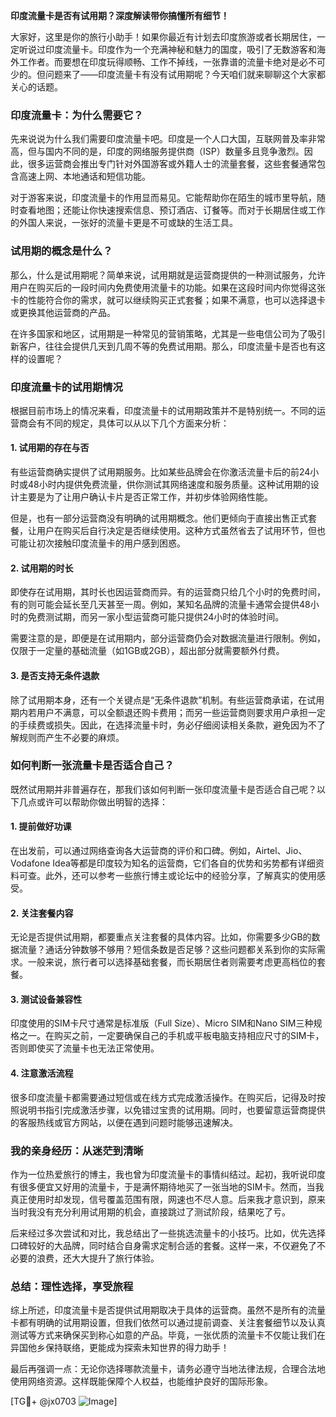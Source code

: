 **印度流量卡是否有试用期？深度解读带你搞懂所有细节！**

大家好，这里是你的旅行小助手！如果你最近有计划去印度旅游或者长期居住，一定听说过印度流量卡。印度作为一个充满神秘和魅力的国度，吸引了无数游客和海外工作者。而要想在印度玩得顺畅、工作不掉线，一张靠谱的流量卡绝对是必不可少的。但问题来了——印度流量卡有没有试用期呢？今天咱们就来聊聊这个大家都关心的话题。

### **印度流量卡：为什么需要它？**

先来说说为什么我们需要印度流量卡吧。印度是一个人口大国，互联网普及率非常高，但与国内不同的是，印度的网络服务提供商（ISP）数量多且竞争激烈。因此，很多运营商会推出专门针对外国游客或外籍人士的流量套餐，这些套餐通常包含高速上网、本地通话和短信功能。

对于游客来说，印度流量卡的作用显而易见。它能帮助你在陌生的城市里导航，随时查看地图；还能让你快速搜索信息、预订酒店、订餐等。而对于长期居住或工作的外国人来说，一张好的流量卡更是不可或缺的生活工具。

### **试用期的概念是什么？**

那么，什么是试用期呢？简单来说，试用期就是运营商提供的一种测试服务，允许用户在购买后的一段时间内免费使用流量卡的功能。如果在这段时间内你觉得这张卡的性能符合你的需求，就可以继续购买正式套餐；如果不满意，也可以选择退卡或更换其他运营商的产品。

在许多国家和地区，试用期是一种常见的营销策略，尤其是一些电信公司为了吸引新客户，往往会提供几天到几周不等的免费试用期。那么，印度流量卡是否也有这样的设置呢？

### **印度流量卡的试用期情况**

根据目前市场上的情况来看，印度流量卡的试用期政策并不是特别统一。不同的运营商会有不同的规定，具体可以从以下几个方面来分析：

#### **1. 试用期的存在与否**
有些运营商确实提供了试用期服务。比如某些品牌会在你激活流量卡后的前24小时或48小时内提供免费流量，供你测试其网络速度和服务质量。这种试用期的设计主要是为了让用户确认卡片是否正常工作，并初步体验网络性能。

但是，也有一部分运营商没有明确的试用期概念。他们更倾向于直接出售正式套餐，让用户在购买后自行决定是否继续使用。这种方式虽然省去了试用环节，但也可能让初次接触印度流量卡的用户感到困惑。

#### **2. 试用期的时长**
即使存在试用期，其时长也因运营商而异。有的运营商只给几个小时的免费时间，有的则可能会延长至几天甚至一周。例如，某知名品牌的流量卡通常会提供48小时的免费测试期，而另一家小型运营商可能只提供24小时的体验时间。

需要注意的是，即便是在试用期内，部分运营商仍会对数据流量进行限制。例如，仅限于一定量的基础流量（如1GB或2GB），超出部分就需要额外付费。

#### **3. 是否支持无条件退款**
除了试用期本身，还有一个关键点是“无条件退款”机制。有些运营商承诺，在试用期内若用户不满意，可以全额退还购卡费用；而另一些运营商则要求用户承担一定的手续费或损失。因此，在选择流量卡时，务必仔细阅读相关条款，避免因为不了解规则而产生不必要的麻烦。

### **如何判断一张流量卡是否适合自己？**

既然试用期并非普遍存在，那我们该如何判断一张印度流量卡是否适合自己呢？以下几点或许可以帮助你做出明智的选择：

#### **1. 提前做好功课**
在出发前，可以通过网络查询各大运营商的评价和口碑。例如，Airtel、Jio、Vodafone Idea等都是印度较为知名的运营商，它们各自的优势和劣势都有详细资料可查。此外，还可以参考一些旅行博主或论坛中的经验分享，了解真实的使用感受。

#### **2. 关注套餐内容**
无论是否提供试用期，都要重点关注套餐的具体内容。比如，你需要多少GB的数据流量？通话分钟数够不够用？短信条数是否足够？这些问题都关系到你的实际需求。一般来说，旅行者可以选择基础套餐，而长期居住者则需要考虑更高档位的套餐。

#### **3. 测试设备兼容性**
印度使用的SIM卡尺寸通常是标准版（Full Size）、Micro SIM和Nano SIM三种规格之一。在购买之前，一定要确保自己的手机或平板电脑支持相应尺寸的SIM卡，否则即使买了流量卡也无法正常使用。

#### **4. 注意激活流程**
很多印度流量卡都需要通过短信或在线方式完成激活操作。在购买后，记得及时按照说明书指引完成激活步骤，以免错过宝贵的试用期。同时，也要留意运营商提供的客服热线或官方网站，以便在遇到问题时能够迅速解决。

### **我的亲身经历：从迷茫到清晰**

作为一位热爱旅行的博主，我也曾为印度流量卡的事情纠结过。起初，我听说印度有很多便宜又好用的流量卡，于是满怀期待地买了一张当地的SIM卡。然而，当我真正使用时却发现，信号覆盖范围有限，网速也不尽人意。后来我才意识到，原来当时我没有充分利用试用期的机会，直接跳过了测试阶段，结果吃了亏。

后来经过多次尝试和对比，我总结出了一些挑选流量卡的小技巧。比如，优先选择口碑较好的大品牌，同时结合自身需求定制合适的套餐。这样一来，不仅避免了不必要的浪费，还大大提升了旅行体验。

### **总结：理性选择，享受旅程**

综上所述，印度流量卡是否提供试用期取决于具体的运营商。虽然不是所有的流量卡都有明确的试用期设置，但我们依然可以通过提前调查、关注套餐细节以及认真测试等方式来确保买到称心如意的产品。毕竟，一张优质的流量卡不仅能让我们在异国他乡保持联络，更能成为探索未知世界的得力助手！

最后再强调一点：无论你选择哪款流量卡，请务必遵守当地法律法规，合理合法地使用网络资源。这样既能保障个人权益，也能维护良好的国际形象。

[TG💪+ @jx0703 ![Image](https://github.com/user-attachments/assets/dbca1d08-cadb-493c-b0ec-ad6f7a83f270)]